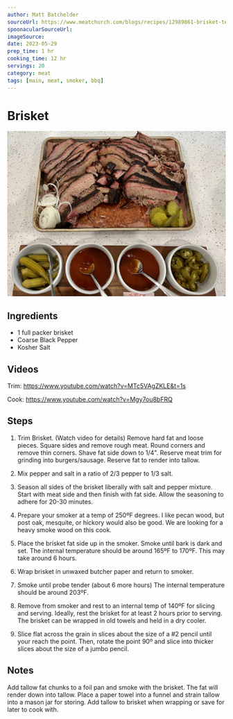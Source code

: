 ```yaml
---
author: Matt Batchelder
sourceUrl: https://www.meatchurch.com/blogs/recipes/12989861-brisket-texas-style?_pos=2&_sid=c9306e0b3&_ss=r
spoonacularSourceUrl: 
imageSource:
date: 2023-05-29
prep_time: 1 hr
cooking_time: 12 hr
servings: 20
category: meat
tags: [main, meat, smoker, bbq]
---
```

# Brisket

![Image of Brisket](../img/brisket.jpeg)

## Ingredients
- 1 full packer brisket
- Coarse Black Pepper
- Kosher Salt

## Videos
Trim: <https://www.youtube.com/watch?v=MTc5VAgZKLE&t=1s>

Cook: <https://www.youtube.com/watch?v=Mgy7ou8bFRQ>

## Steps
1. Trim Brisket. (Watch video for details)  Remove hard fat and loose pieces.  Square sides and remove rough meat.  Round corners and remove thin corners.  Shave fat side down to 1/4".  Reserve meat trim for grinding into burgers/sausage.  Reserve fat to render into tallow.

2. Mix pepper and salt in a ratio of 2/3 pepper to 1/3 salt.

3. Season all sides of the brisket liberally with salt and pepper mixture.  Start with meat side and then finish with fat side.  Allow the seasoning to adhere for 20-30 minutes.

4. Prepare your smoker at a temp of 250ºF degrees. I like pecan wood, but post oak, mesquite, or hickory would also be good. We are looking for a heavy smoke wood on this cook. 

5. Place the brisket fat side up in the smoker.  Smoke until bark is dark and set.  The internal temperature should be around 165ºF to 170ºF.  This may take around 6 hours.

6. Wrap brisket in unwaxed butcher paper and return to smoker.

7. Smoke until probe tender (about 6 more hours) The internal temperature should be around 203ºF.

8. Remove from smoker and rest to an internal temp of 140ºF for slicing and serving.  Ideally, rest the brisket for at least 2 hours prior to serving.  The brisket can be wrapped in old towels and held in a dry cooler.

9.  Slice flat across the grain in slices about the size of a #2 pencil until your reach the point.  Then, rotate the point 90º and slice into thicker slices about the size of a jumbo pencil.

## Notes
Add tallow fat chunks to a foil pan and smoke with the brisket.  The fat will render down into tallow.  Place a paper towel into a funnel and strain tallow into a mason jar for storing.  Add tallow to brisket when wrapping or save for later to cook with.